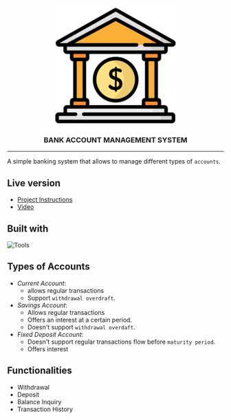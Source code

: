 <p align="center">
  <img align="center" width="280" src="https://github.com/sntakirutimana72/amalitech-training/blob/main/BankManagementSystem/src/main/resources/com/lab3/bankmanagementsystem/bank.png"/>
</p>
<h3 align="center">BANK ACCOUNT MANAGEMENT SYSTEM</h3>
<hr>

A simple banking system that allows to manage different types of `accounts`.

## Live version
- [Project Instructions](https://amalitech-training.notion.site/Bank-Account-Management-System-1ca6c750c0d58177b443cee627e01fdc)
- [Video](https://docs.google.com/document/d/1kn8vw47q-rlomO3oFjgcUz2x7iuqgI18686y5SUc0tA/edit?usp=sharing)

## Built with
![Tools](https://skillicons.dev/icons?i=java,idea,git,github)

## Types of Accounts
+ *Current Account*:
  - allows regular transactions
  - Support `withdrawal overdraft`.
+ *Savings Account*:
  - Allows regular transactions
  - Offers an interest at a certain period. 
  - Doesn't support `withdrawal overdaft`.
+ *Fixed Deposit Account*:
  - Doesn't support regular transactions flow before `maturity period`.
  - Offers interest

## Functionalities
- Withdrawal
- Deposit
- Balance Inquiry
- Transaction History